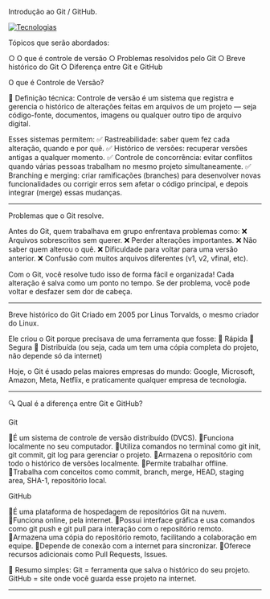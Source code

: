 Introdução ao Git / GitHub.

[![Tecnologias](https://skillicons.dev/icons?i=git,github)](https://skillicons.dev)


Tópicos que serão abordados:

○ O que é controle de versão 
○ Problemas resolvidos pelo Git 
○ Breve histórico do Git 
○ Diferença entre Git e GitHub 



O que é Controle de Versão?

🔧 Definição técnica:
Controle de versão é um sistema que registra e gerencia o histórico de alterações feitas em arquivos de um projeto — seja código-fonte, documentos, imagens ou qualquer outro tipo de arquivo digital.

Esses sistemas permitem:
✅ Rastreabilidade: saber quem fez cada alteração, quando e por quê.
✅ Histórico de versões: recuperar versões antigas a qualquer momento.
✅ Controle de concorrência: evitar conflitos quando várias pessoas trabalham no mesmo projeto simultaneamente.
✅ Branching e merging: criar ramificações (branches) para desenvolver novas funcionalidades ou corrigir erros sem afetar o código principal, e depois integrar (merge) essas mudanças.

---

Problemas que o Git resolve. 

Antes do Git, quem trabalhava em grupo enfrentava problemas como:
❌ Arquivos sobrescritos sem querer.
❌ Perder alterações importantes.
❌ Não saber quem alterou o quê.
❌ Dificuldade para voltar para uma versão anterior.
❌ Confusão com muitos arquivos diferentes (v1, v2, vfinal, etc).

Com o Git, você resolve tudo isso de forma fácil e organizada!
Cada alteração é salva como um ponto no tempo. Se der problema, você pode voltar e desfazer sem dor de cabeça.

---

 Breve histórico do Git
 Criado em 2005 por Linus Torvalds, o mesmo criador do Linux.

Ele criou o Git porque precisava de uma ferramenta que fosse:
🔸 Rápida
🔸 Segura
🔸 Distribuída (ou seja, cada um tem uma cópia completa do projeto, não depende só da internet)

Hoje, o Git é usado pelas maiores empresas do mundo: Google, Microsoft, Amazon, Meta, Netflix, e praticamente qualquer empresa de tecnologia.

---


🔍 Qual é a diferença entre Git e GitHub?

 Git

🔸É um sistema de controle de versão distribuído (DVCS).
🔸Funciona localmente no seu computador.
🔸Utiliza comandos no terminal como git init, git commit, git log para gerenciar o projeto.
🔸Armazena o repositório com todo o histórico de versões localmente.
🔸Permite trabalhar offline.
🔸Trabalha com conceitos como commit, branch, merge, HEAD, staging area, SHA-1, repositório local.


GitHub

🔹É uma plataforma de hospedagem de repositórios Git na nuvem.
🔹Funciona online, pela internet.
🔹Possui interface gráfica e usa comandos como git push e git pull para interação com o repositório remoto.
🔹Armazena uma cópia do repositório remoto, facilitando a colaboração em equipe.
🔹Depende de conexão com a internet para sincronizar.
🔹Oferece recursos adicionais como Pull Requests, Issues.
  

🔹 Resumo simples:
Git = ferramenta que salva o histórico do seu projeto.
GitHub = site onde você guarda esse projeto na internet.

---


